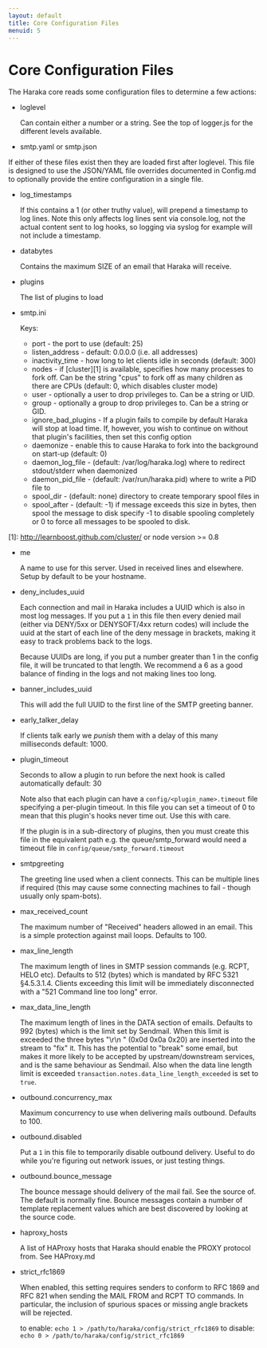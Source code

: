 ```yaml
---
layout: default
title: Core Configuration Files
menuid: 5
---
```

Core Configuration Files
========================

The Haraka core reads some configuration files to determine a few actions:

* loglevel

  Can contain either a number or a string. See the top of logger.js for the
different levels available.

* smtp.yaml or smtp.json

If either of these files exist then they are loaded first after loglevel.
This file is designed to use the JSON/YAML file overrides documented in
Config.md to optionally provide the entire configuration in a single file.

* log_timestamps

  If this contains a 1 (or other truthy value), will prepend a timestamp
to log lines. Note this only affects log lines sent via console.log, not
the actual content sent to log hooks, so logging via syslog for example
will not include a timestamp.

* databytes

  Contains the maximum SIZE of an email that Haraka will receive.

* plugins

  The list of plugins to load

* smtp.ini

  Keys:
  
  * port - the port to use (default: 25)
  * listen\_address - default: 0.0.0.0 (i.e. all addresses)
  * inactivity\_time - how long to let clients idle in seconds (default: 300)
  * nodes - if [cluster][1] is available, specifies how
    many processes to fork off. Can be the string "cpus" to fork off as many
    children as there are CPUs (default: 0, which disables cluster mode)
  * user - optionally a user to drop privileges to. Can be a string or UID.
  * group - optionally a group to drop privileges to. Can be a string or GID.
  * ignore\_bad\_plugins - If a plugin fails to compile by default Haraka will stop at load time.
    If, however, you wish to continue on without that plugin's facilities, then
    set this config option
  * daemonize - enable this to cause Haraka to fork into the background on start-up (default: 0)
  * daemon\_log\_file - (default: /var/log/haraka.log) where to redirect stdout/stderr when daemonized
  * daemon\_pid\_file - (default: /var/run/haraka.pid) where to write a PID file to
  * spool\_dir - (default: none) directory to create temporary spool files in
  * spool\_after - (default: -1) if message exceeds this size in bytes, then spool the message to disk
    specify -1 to disable spooling completely or 0 to force all messages to be spooled to disk.

[1]: http://learnboost.github.com/cluster/ or node version >= 0.8

* me

  A name to use for this server. Used in received lines and elsewhere. Setup
  by default to be your hostname.

* deny\_includes\_uuid

  Each connection and mail in Haraka includes a UUID which is also in most log
  messages. If you put a `1` in this file then every denied mail (either via
  DENY/5xx or DENYSOFT/4xx return codes) will include the uuid at the start
  of each line of the deny message in brackets, making it easy to track
  problems back to the logs.

  Because UUIDs are long, if you put a number greater than 1 in the config
  file, it will be truncated to that length. We recommend a 6 as a good
  balance of finding in the logs and not making lines too long.

* banner\_includes\_uuid

  This will add the full UUID to the first line of the SMTP greeting banner.

* early\_talker\_delay

  If clients talk early we *punish* them with a delay of this many milliseconds
  default: 1000.

* plugin\_timeout

  Seconds to allow a plugin to run before the next hook is called automatically
  default: 30

  Note also that each plugin can have a `config/<plugin_name>.timeout`
  file specifying a per-plugin timeout.  In this file you can set a timeout of 0 
  to mean that this plugin's hooks never time out.  Use this with care.
  
  If the plugin is in a sub-directory of plugins, then you must create this file
  in the equivalent path e.g. the queue/smtp_forward would need a timeout file in
  `config/queue/smtp_forward.timeout`
  
* smtpgreeting

  The greeting line used when a client connects. This can be multiple lines
  if required (this may cause some connecting machines to fail - though
  usually only spam-bots).

* max\_received\_count

  The maximum number of "Received" headers allowed in an email. This is a
  simple protection against mail loops. Defaults to 100.

* max\_line\_length

  The maximum length of lines in SMTP session commands (e.g. RCPT, HELO etc).
  Defaults to 512 (bytes) which is mandated by RFC 5321 §4.5.3.1.4. Clients
  exceeding this limit will be immediately disconnected with a "521 Command
  line too long" error.

* max\_data\_line\_length

  The maximum length of lines in the DATA section of emails. Defaults to 992
  (bytes) which is the limit set by Sendmail. When this limit is exceeded the
  three bytes "\r\n " (0x0d 0x0a 0x20) are inserted into the stream to "fix"
  it. This has the potential to "break" some email, but makes it more likely
  to be accepted by upstream/downstream services, and is the same behaviour
  as Sendmail. Also when the data line length limit is exceeded
  `transaction.notes.data_line_length_exceeded` is set to `true`.

* outbound.concurrency\_max

  Maximum concurrency to use when delivering mails outbound. Defaults to 100.

* outbound.disabled

  Put a `1` in this file to temporarily disable outbound delivery. Useful to
  do while you're figuring out network issues, or just testing things.

* outbound.bounce\_message

  The bounce message should delivery of the mail fail. See the source of. The
  default is normally fine. Bounce messages contain a number of template
  replacement values which are best discovered by looking at the source code.

* haproxy\_hosts

  A list of HAProxy hosts that Haraka should enable the PROXY protocol from.
  See HAProxy.md

* strict\_rfc1869

  When enabled, this setting requires senders to conform to RFC 1869 and
  RFC 821 when sending the MAIL FROM and RCPT TO commands. In particular,
  the inclusion of spurious spaces or missing angle brackets will be rejected.

  to enable:   `echo 1 > /path/to/haraka/config/strict_rfc1869`
  to disable:  `echo 0 > /path/to/haraka/config/strict_rfc1869`


